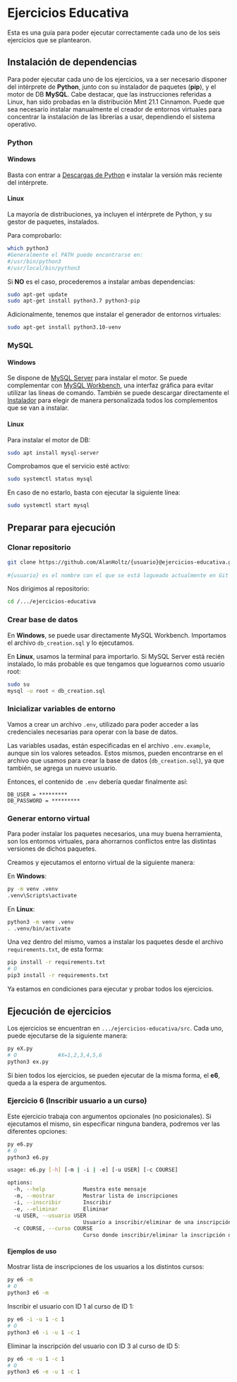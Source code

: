 # Ejercicios Educativa

Esta es una guía para poder ejecutar correctamente cada uno de los seis ejercicios que se plantearon.
  
## Instalación de dependencias

Para poder ejecutar cada uno de los ejercicios, va a ser necesario disponer del intérprete de **Python**, junto con su instalador de paquetes (**pip**), y el motor de DB **MySQL**. Cabe destacar, que las instrucciones referidas a Linux, han sido probadas en la distribución Mint 21.1 Cinnamon. Puede que sea necesario instalar manualmente el creador de entornos virtuales para concentrar la instalación de las librerías a usar, dependiendo el sistema operativo.

### Python  

#### Windows

Basta con entrar a [Descargas de Python](https://www.python.org/downloads/windows/) e instalar la versión más reciente del intérprete.

#### Linux

La mayoría de distribuciones, ya incluyen el intérprete de Python, y su gestor de paquetes, instalados.

Para comprobarlo:

```bash
which python3
#Generalmente el PATH puede encontrarse en:
#/usr/bin/python3
#/usr/local/bin/python3
```

Si **NO** es el caso, procederemos a instalar ambas dependencias:

```bash
sudo apt-get update
sudo apt-get install python3.7 python3-pip
```

Adicionalmente, tenemos que instalar el generador de entornos virtuales:

```bash
sudo apt-get install python3.10-venv
```

### MySQL

#### Windows

Se dispone de [MySQL Server](https://dev.mysql.com/downloads/mysql/) para instalar el motor. Se puede complementar con [MySQL Workbench](https://dev.mysql.com/downloads/workbench/), una interfaz gráfica para evitar utilizar las líneas de comando. También se puede descargar directamente el [Instalador](https://dev.mysql.com/downloads/installer/) para elegir de manera personalizada todos los complementos que se van a instalar.

#### Linux

Para instalar el motor de DB:

```bash
sudo apt install mysql-server
```

Comprobamos que el servicio esté activo:

```bash
sudo systemctl status mysql
```

En caso de no estarlo, basta con ejecutar la siguiente línea:

```bash
sudo systemctl start mysql
```

## Preparar para ejecución  

### Clonar repositorio

```bash
git clone https://github.com/AlanHoltz/{usuario}@ejercicios-educativa.git
  
#{usuario} es el nombre con el que se está logueado actualmente en Git
```

Nos dirigimos al repositorio:

```bash
cd /.../ejercicios-educativa
```

### Crear base de datos

En **Windows**, se puede usar directamente MySQL Workbench. Importamos el archivo `db_creation.sql` y lo ejecutamos.

En **Linux**, usamos la terminal para importarlo. Si MySQL Server está recién instalado, lo más probable es que tengamos que loguearnos como usuario root:  

```bash
sudo su
mysql -u root < db_creation.sql
```

### Inicializar variables de entorno  

Vamos a crear un archivo `.env`, utilizado para poder acceder a las credenciales necesarias para operar con la base de datos.

Las variables usadas, están especificadas en el archivo `.env.example`, aunque sin los valores seteados. Estos mismos, pueden encontrarse en el archivo que usamos para crear la base de datos (`db_creation.sql`), ya que también, se agrega un nuevo usuario.

Entonces, el contenido de `.env` debería quedar finalmente así:

```
DB_USER = *********
DB_PASSWORD = *********
```

### Generar entorno virtual

Para poder instalar los paquetes necesarios, una muy buena herramienta, son los entornos virtuales, para ahorrarnos conflictos entre las distintas versiones de dichos paquetes.

Creamos y ejecutamos el entorno virtual de la siguiente manera:

En **Windows**:

```bash
py -m venv .venv
.venv\Scripts\activate
```

En **Linux**:

```bash
python3 -m venv .venv
. .venv/bin/activate
```

Una vez dentro del mismo, vamos a instalar los paquetes desde el archivo `requirements.txt`, de esta forma:

```bash
pip install -r requirements.txt
# O 
pip3 install -r requirements.txt
```

Ya estamos en condiciones para ejecutar y probar todos los ejercicios.

## Ejecución de ejercicios

Los ejercicios se encuentran en `.../ejercicios-educativa/src`. Cada uno, puede ejecutarse de la siguiente manera:

```bash
py eX.py
# O 			#X=1,2,3,4,5,6
python3 ex.py
```

Si bien todos los ejercicios, se pueden ejecutar de la misma forma, el **e6**, queda a la espera de argumentos.

### Ejercicio 6 (Inscribir usuario a un curso)

Este ejercicio trabaja con argumentos opcionales (no posicionales). Si ejecutamos el mismo, sin especificar ninguna bandera, podremos ver las diferentes opciones:

```bash
py e6.py
# O 
python3 e6.py
```

```bash
usage: e6.py [-h] [-m | -i | -e] [-u USER] [-c COURSE]

options:
  -h, --help            Muestra este mensaje
  -m, --mostrar         Mostrar lista de inscripciones
  -i, --inscribir       Inscribir
  -e, --eliminar        Eliminar
  -u USER, --usuario USER
                        Usuario a inscribir/eliminar de una inscripción
  -c COURSE, --curso COURSE
                        Curso donde inscribir/eliminar la inscripción del usuario
```

#### Ejemplos de uso

Mostrar lista de inscripciones de los usuarios a los distintos cursos:

```bash
py e6 -m
# O
python3 e6 -m
```
Inscribir el usuario con ID 1 al curso de ID 1:

```bash
py e6 -i -u 1 -c 1
# O
python3 e6 -i -u 1 -c 1
```

Eliminar la inscripción del usuario con ID 3 al curso de ID 5:

```bash
py e6 -e -u 1 -c 1
# O
python3 e6 -e -u 1 -c 1
```